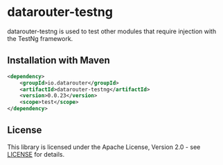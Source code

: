 # datarouter-testng

datarouter-testng is used to test other modules that require injection with the TestNg framework.

## Installation with Maven

```xml
<dependency>
	<groupId>io.datarouter</groupId>
	<artifactId>datarouter-testng</artifactId>
	<version>0.0.23</version>
	<scope>test</scope>
</dependency>
```

## License

This library is licensed under the Apache License, Version 2.0 - see [LICENSE](../LICENSE) for details.

